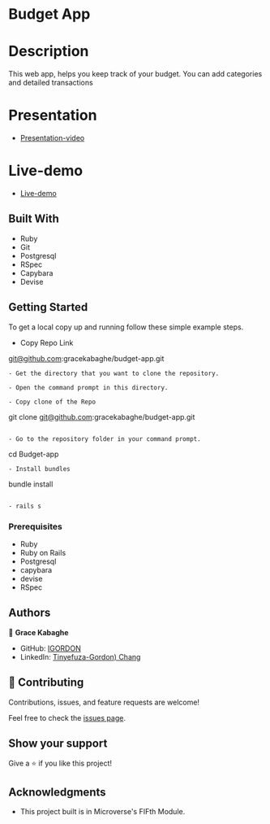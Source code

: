 

# Budget App

# Description

This web app, helps you keep track of your budget. You can add categories and detailed transactions

# Presentation

- [Presentation-video]()

# Live-demo

- [Live-demo]()

## Built With

- Ruby
- Git
- Postgresql
- RSpec
- Capybara
- Devise

## Getting Started

To get a local copy up and running follow these simple example steps.

- Copy Repo Link

git@github.com:gracekabaghe/budget-app.git
```
- Get the directory that you want to clone the repository.

- Open the command prompt in this directory.

- Copy clone of the Repo

```
git clone git@github.com:gracekabaghe/budget-app.git
```

- Go to the repository folder in your command prompt.

```
cd Budget-app
```
- Install bundles

```
bundle install
```

- rails s
```



### Prerequisites

- Ruby
- Ruby on Rails
- Postgresql
- capybara
- devise
- RSpec
## Authors

👤 **Grace Kabaghe** 

- GitHub: [IGORDON](https://github.com/gracekabaghe)
- LinkedIn: [Tinyefuza-Gordon) Chang](https://www.linkedin.com/in/grace-kabaghe)




## 🤝 Contributing

Contributions, issues, and feature requests are welcome!

Feel free to check the [issues page](../../issues/).

## Show your support

Give a ⭐️ if you like this project!

## Acknowledgments

- This project built is in Microverse's FIFth Module.